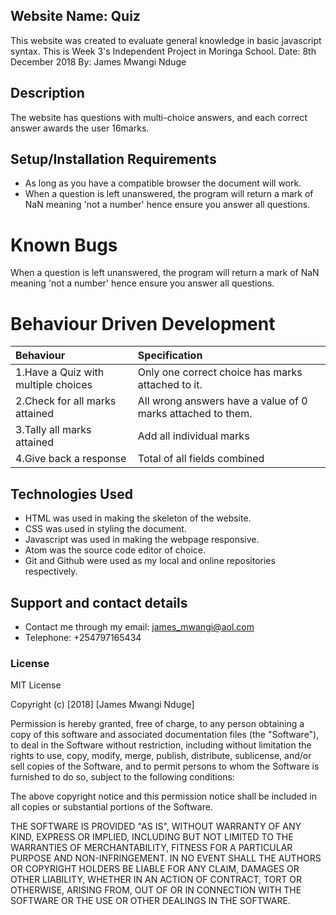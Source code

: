 ## Website Name: Quiz
This website was created to evaluate general knowledge in basic javascript syntax. This is Week 3's Independent Project in Moringa School.
Date: 8th December 2018
By: James Mwangi Nduge

## Description
The website has questions with multi-choice answers, and each correct answer awards the user 16marks.

## Setup/Installation Requirements
* As long as you have a compatible browser the document will work.
* When a question is left unanswered, the program will return a mark of NaN meaning 'not a number' hence ensure you answer all questions.

# Known Bugs
When a question is left unanswered, the program will return a mark of NaN meaning 'not a number' hence ensure you answer all questions.

# Behaviour Driven Development
|Behaviour                           |Specification|
|:-----------------------------------|:-------------------------------------------------|
|1.Have a Quiz with multiple choices | Only one correct choice has marks attached to it.|
|2.Check for all marks attained| All wrong answers have a value of 0 marks attached to them.|
|3.Tally all marks attained| Add all individual marks|
|4.Give back a response| Total of all fields combined|


## Technologies Used
* HTML was used in making the skeleton of the website.
* CSS was used in styling the document.
* Javascript was used in making the webpage responsive.
* Atom was the source code editor of choice.
* Git and Github were used as my local and online repositories respectively.

## Support and contact details
* Contact me through my email: james_mwangi@aol.com
* Telephone: +254797165434

### License
MIT License

Copyright (c) [2018] [James Mwangi Nduge]

Permission is hereby granted, free of charge, to any person obtaining a copy
of this software and associated documentation files (the "Software"), to deal
in the Software without restriction, including without limitation the rights
to use, copy, modify, merge, publish, distribute, sublicense, and/or sell
copies of the Software, and to permit persons to whom the Software is
furnished to do so, subject to the following conditions:

The above copyright notice and this permission notice shall be included in all
copies or substantial portions of the Software.

THE SOFTWARE IS PROVIDED "AS IS", WITHOUT WARRANTY OF ANY KIND, EXPRESS OR
IMPLIED, INCLUDING BUT NOT LIMITED TO THE WARRANTIES OF MERCHANTABILITY,
FITNESS FOR A PARTICULAR PURPOSE AND NON-INFRINGEMENT. IN NO EVENT SHALL THE
AUTHORS OR COPYRIGHT HOLDERS BE LIABLE FOR ANY CLAIM, DAMAGES OR OTHER
LIABILITY, WHETHER IN AN ACTION OF CONTRACT, TORT OR OTHERWISE, ARISING FROM,
OUT OF OR IN CONNECTION WITH THE SOFTWARE OR THE USE OR OTHER DEALINGS IN THE
SOFTWARE.
